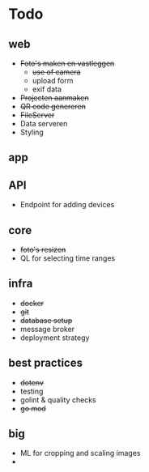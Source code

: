# Todo

## web

- ~~Foto's maken en vastleggen~~
    - ~~use of camera~~
    - upload form
    - exif data
- ~~Projecten aanmaken~~
- ~~QR code genereren~~
- ~~FileServer~~
- Data serveren
- Styling

## app
## API

- Endpoint for adding devices

## core

- ~~foto's resizen~~
- QL for selecting time ranges

## infra

- ~~docker~~
- ~~git~~
- ~~database setup~~
- message broker
- deployment strategy

## best practices

- ~~dotenv~~
- testing
- golint & quality checks
- ~~go mod~~

## big

- ML for cropping and scaling images
- 
